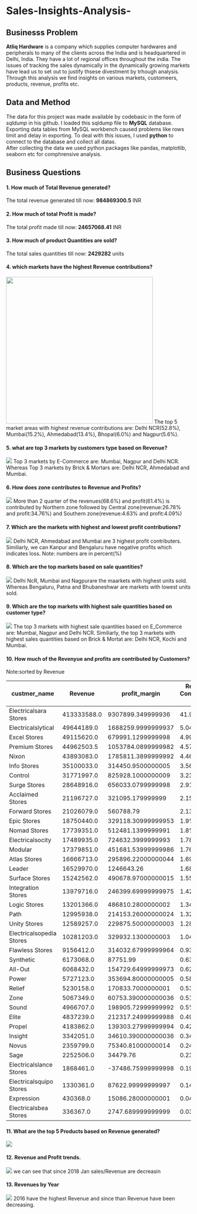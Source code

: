 # Sales-Insights-Analysis-

## Businesss Problem
**Atliq Hardware** is a company which supplies computer hardwares and peripherals to many of the clients across the India and is headquartered in Delhi, India. They have a lot of regional offices throughout the india. The issues of tracking the sales dynamically in the dynamically growing markets have lead us to set out to justify thsese divestment by trhough analysis. Through this analysis we find insights on various markets, customeers, products, revenue, profits etc.  

## Data and Method
The data for this project was made available by <a link="https://github.com/codebasics/DataAnalysisProjects/tree/master/1_SalesInsights">codebasic</a> in the form of *sqldump* in his github. I loaded this sqldump file to **MySQL** database. Exporting data tables from MySQL workbench caused problems like rows limit and delay in exporting. To deal with this issues, I used **python** to connect to the database and collect all datas.  
After collecting the data we used python packages like pandas, matplotlib, seaborn etc for comphrensive analysis.  

## Business Questions
#### 1. How much of Total Revenue generated?  
The total revenue generated till now: **984869300.5** INR  

#### 2. How much of total Profit is made?
The total profit made till now: **24657068.41** INR

#### 3. How much of product Quantities are sold?
The total sales quantities till now:  **2429282** units

#### 4. which markets have the highest Revenue contributions?
<img src="plots/revenuebymarkets.png" height='400'>  
The top 5 market areas with highest revenue contributions are: Delhi NCR(52.8%), Mumbai(15.2%), Ahmedabad(13.4%), Bhopal(6.0%) and Nagpur(5.6%).  
   
#### 5. what are top 3 markets by customers type based on Revenue?
<img src="plots/revenuebymarkets_&_cust_type.png">  
Top 3 markets by E-Commerce are: Mumbai, Nagpur and Delhi NCR. Whereas Top 3 markets by Brick & Mortars are: Delhi NCR, Ahmedabad and Mumbai.  

#### 6. How does zone contributes to Revenue and Profits?  
<img src="plots/Revenue_profit_contr_by_market(zone).png">  
More than 2 quarter of the revenues(68.6%) and profit(61.4%) is contributed by Northern zone followed by Central zone(revenue:26.78% and profit:34.76%) and Southern zone(revenue:4.63% and profit:4.09%)

#### 7. Which are the markets with highest and lowest profit contributions?  
<img src='plots/proft_pct_by_markets.png'>  
Delhi NCR, Ahmedabad and Mumbai are 3 highest profit contributers. Similiarly, we can Kanpur and Bengaluru have negative profits which indicates loss. Note: numbers are in percent(%)  

#### 8. Which are the top markets based on sale quantities?  
<img src="plots/sales_qty_by_markets.png">  
Delhi NcR, Mumbai and Nagpurare the maarkets with highest units sold. Whereas Bengaluru, Patna and Bhubaneshwar are markets with lowest units sold.

#### 9. Which are the top markets with highest sale quantities based on customer type?  
<img src="plots/sales_qty_by_markets_&_custtype.png">  
The top 3 markets with highest sale quantities based on E_Commerce are: Mumbai, Nagpur and Delhi NCR. Similiarly, the top 3 markets with highest sales quantities based on Brick & Mortat are: Delhi NCR, Kochi and Mumbai.

#### 10. How much of the Revenyue and profits are contributed by Customers?
Note:sorted by Revenue

|custmer_name            |Revenue    |profit_margin     |Revenue Contribution %|profit margin %|
|------------------------|-----------|------------------|----------------------|---------------|
|Electricalsara Stores   |413333588.0|9307899.349999936 |41.97%                |37.75%         |
|Electricalslytical      |49644189.0 |1688259.9999999937|5.04%                 |6.85%          |
|Excel Stores            |49115620.0 |679991.1299999998 |4.99%                 |2.76%          |
|Premium Stores          |44962503.5 |1053784.0899999982|4.57%                 |4.27%          |
|Nixon                   |43893083.0 |1785811.3899999992|4.46%                 |7.24%          |
|Info Stores             |35100033.0 |314450.9500000005 |3.56%                 |1.28%          |
|Control                 |31771997.0 |825928.1000000009 |3.23%                 |3.35%          |
|Surge Stores            |28648916.0 |656033.0799999998 |2.91%                 |2.66%          |
|Acclaimed Stores        |21196727.0 |321095.179999999  |2.15%                 |1.3%           |
|Forward Stores          |21026079.0 |560788.79         |2.13%                 |2.27%          |
|Epic Stores             |18750440.0 |329118.30999999953|1.9%                  |1.33%          |
|Nomad Stores            |17739351.0 |512481.1399999991 |1.8%                  |2.08%          |
|Electricalsocity        |17489935.0 |724632.3999999993 |1.78%                 |2.94%          |
|Modular                 |17379851.0 |451681.53999999986|1.76%                 |1.83%          |
|Atlas Stores            |16666713.0 |295896.22000000044|1.69%                 |1.2%           |
|Leader                  |16529970.0 |1246643.26        |1.68%                 |5.06%          |
|Surface Stores          |15242562.0 |490678.97000000015|1.55%                 |1.99%          |
|Integration Stores      |13979716.0 |246399.69999999975|1.42%                 |1.0%           |
|Logic Stores            |13201366.0 |486810.2800000002 |1.34%                 |1.97%          |
|Path                    |12995938.0 |214153.26000000024|1.32%                 |0.87%          |
|Unity Stores            |12589257.0 |229875.50000000003|1.28%                 |0.93%          |
|Electricalsopedia Stores|10281203.0 |329932.1300000003 |1.04%                 |1.34%          |
|Flawless Stores         |9156412.0  |314032.67999999964|0.93%                 |1.27%          |
|Synthetic               |6173068.0  |87751.99          |0.63%                 |0.36%          |
|All-Out                 |6068432.0  |154729.64999999973|0.62%                 |0.63%          |
|Power                   |5727123.0  |353694.80000000005|0.58%                 |1.43%          |
|Relief                  |5230158.0  |170833.7000000001 |0.53%                 |0.69%          |
|Zone                    |5067349.0  |60753.390000000036|0.51%                 |0.25%          |
|Sound                   |4966707.0  |198905.72999999992|0.5%                  |0.81%          |
|Elite                   |4837239.0  |212317.24999999988|0.49%                 |0.86%          |
|Propel                  |4183862.0  |139303.27999999994|0.42%                 |0.56%          |
|Insight                 |3342051.0  |34610.390000000036|0.34%                 |0.14%          |
|Novus                   |2359799.0  |75340.81000000014 |0.24%                 |0.31%          |
|Sage                    |2252506.0  |34479.76          |0.23%                 |0.14%          |
|Electricalslance Stores |1868461.0  |-37486.75999999998|0.19%                 |-0.15%         |
|Electricalsquipo Stores |1330361.0  |87622.99999999997 |0.14%                 |0.36%          |
|Expression              |430368.0   |15086.28000000001 |0.04%                 |0.06%          |
|Electricalsbea Stores   |336367.0   |2747.689999999999 |0.03%                 |0.01%          |


#### 11. What are the top 5 Products based on Revenue generated?  
<img src="plots/top5products.png">

#### 12. Revenue and Profit trends.  
<img src="plots/sales_trend.png">  
we can see that since 2018 Jan sales/Revenue are decreasin

#### 13. Revenues by Year
<img src="plots/revenue_by_year.png">  
2016 have the highest Revenue and since than Revenue have been decreasing.  









